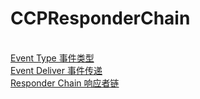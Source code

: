 # CCPResponderChain
<br/>[Event Type 事件类型]()
<br/>[Event Deliver 事件传递]()
<br/>[Responder Chain 响应者链]()
